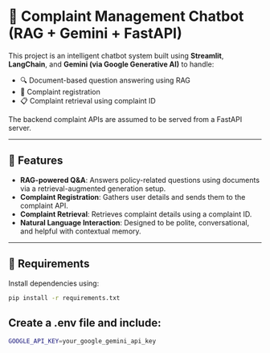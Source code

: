 # 🧠 Complaint Management Chatbot (RAG + Gemini + FastAPI)

This project is an intelligent chatbot system built using **Streamlit**, **LangChain**, and **Gemini (via Google Generative AI)** to handle:

- 🔍 Document-based question answering using RAG
- 📝 Complaint registration
- 📋 Complaint retrieval using complaint ID

The backend complaint APIs are assumed to be served from a FastAPI server.


---

## 🚀 Features

- **RAG-powered Q&A**: Answers policy-related questions using documents via a retrieval-augmented generation setup.
- **Complaint Registration**: Gathers user details and sends them to the complaint API.
- **Complaint Retrieval**: Retrieves complaint details using a complaint ID.
- **Natural Language Interaction**: Designed to be polite, conversational, and helpful with contextual memory.

---

## 🧪 Requirements

Install dependencies using:

```bash
pip install -r requirements.txt

```

## Create a .env file and include:
```bash
GOOGLE_API_KEY=your_google_gemini_api_key
```



